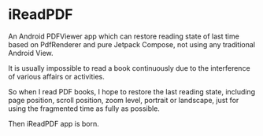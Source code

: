 # iReadPDF
An Android PDFViewer app which can restore reading state of last time based on PdfRenderer and pure Jetpack Compose, not using any traditional Android View. 

It is usually impossible to read a book continuously due to the interference of various affairs or activities. 

So when I read PDF books, I hope to restore the last reading state, including page position, scroll position,  zoom level, portrait or landscape, just for using the fragmented time as fully as possible. 

Then iReadPDF app is born.
